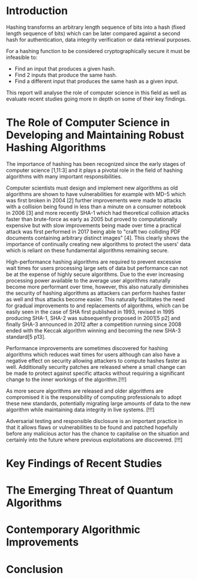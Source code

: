 # Introduction
Hashing transforms an arbitrary length sequence of bits into a hash (fixed length sequence of bits) which can be later compared against a second hash for authentication, data integrity verification or data retrieval purposes.

For a hashing function to be considered cryptographically secure it must be infeasible to:
- Find an input that produces a given hash.
- Find 2 inputs that produce the same hash.
- Find a different input that produces the same hash as a given input.

This report will analyse the role of computer science in this field as well as evaluate recent studies going more in depth on some of their key findings.
# The Role of Computer Science in Developing and Maintaining Robust Hashing Algorithms

The importance of hashing has been recognized since the early stages of computer science [1,11:3] and it plays a pivotal role in the field of hashing algorithms with many important responsibilities.

Computer scientists must design and implement new algorithms as old algorithms are shown to have vulnerabilities for example with MD-5 which was first broken in 2004 [2] further improvements were made to attacks with a collision being found in less than a minute on a consumer notebook in 2006 [3] and more recently SHA-1 which had theoretical collision attacks faster than brute-force as early as 2005 but proved to computationally expensive but with slow improvements being made over time a practical attack was first performed in 2017 being able to "craft two colliding PDF documents containing arbitrary distinct images" [4]. This clearly shows the importance of continually creating new algorithms to protect the users' data which is reliant on these fundamental algorithms remaining secure.

High-performance hashing algorithms are required to prevent excessive wait times for users processing large sets of data but performance can not be at the expense of highly secure algorithms. Due to the ever increasing processing power available to the average user algorithms naturally become more performant over time, however, this also naturally diminishes the security of hashing algorithms as attackers can perform hashes faster as well and thus attacks become easier. This naturally facilitates the need for gradual improvements to and replacements of algorithms, which can be easily seen in the case of SHA first published in 1993, revised in 1995 producing SHA-1, SHA-2 was subsequently proposed in 2001[5 p2] and finally SHA-3 announced in 2012 after a competition running since 2008 ended with the Keccak algorithm winning and becoming the new SHA-3 standard[5 p13].

Performance improvements are sometimes discovered for hashing algorithms which reduces wait times for users although can also have a negative effect on security allowing attackers to compute hashes faster as well. Additionally security patches are released where a small change can be made to protect against specific attacks without requiring a significant change to the inner workings of the algorithm.[!!!]

As more secure algorithms are released and older algorithms are compromised it is the responsibility of computing professionals to adopt these new standards, potentially migrating large amounts of data to the new algorithm while maintaining data integrity in live systems. [!!!]

Adversarial testing and responsible disclosure is an important practice in that it allows flaws or vulnerabilities to be found and patched hopefully before any malicious actor has the chance to capitalise on the situation and certainly into the future where previous exploitations are discovered. [!!!]

# Key Findings of Recent Studies

# The Emerging Threat of Quantum Algorithms

# Contemporary Algorithmic Improvements

# Conclusion